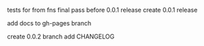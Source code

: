 tests for from fns
final pass before 0.0.1 release
create 0.0.1 release

add docs to gh-pages branch

create 0.0.2 branch
 add CHANGELOG
